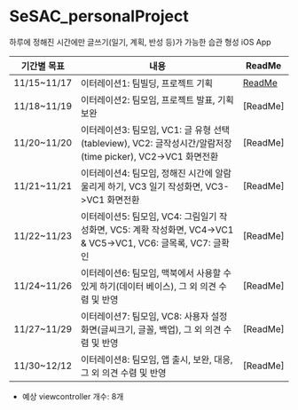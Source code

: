# SeSAC_personalProject
하루에 정해진 시간에만 글쓰기(일기, 계획, 반성 등)가 가능한 습관 형성 iOS App

|기간별 목표|내용|ReadMe|
|------|---|---|
|11/15~11/17|이터레이션1: 팀빌딩, 프로젝트 기획|[ReadMe](https://github.com/JaehoBuildiOSApp/SeSAC_personalProject/issues/1)|
|11/18~11/19|이터레이션2: 팀모임, 프로젝트 발표, 기획 보완|[ReadMe]|
|11/20~11/20|이터레이션3: 팀모임, VC1: 글 유형 선택(tableview), VC2: 글작성시간/알람저장(time picker), VC2->VC1 화면전환|[ReadMe]|
|11/21~11/21|이터레이션4: 팀모임, 정해진 시간에 알람 울리게 하기, VC3 일기 작성화면, VC3->VC1 화면전환|[ReadMe]|
|11/22~11/23|이터레이션5: 팀모임, VC4: 그림일기 작성화면, VC5: 계확 작성화면, VC4->VC1 & VC5->VC1, VC6: 글목록, VC7: 글확인|[ReadMe]|
|11/24~11/26|이터레이션6: 팀모임, 맥북에서 사용할 수 있게 하기(데이터 베이스), 그 외 의견 수렴 및 반영|[ReadMe]|
|11/27~11/29|이터레이션7: 팀모임, VC8: 사용자 설정 화면(글씨크기, 글꼴, 백업), 그 외 의견 수렴 및 반영|[ReadMe]|
|11/30~12/12|이터레이션8: 팀모임, 앱 출시, 보완, 대응, 그 외 의견 수렴 및 반영 |[ReadMe]|

- 예상 viewcontroller 개수: 8개
